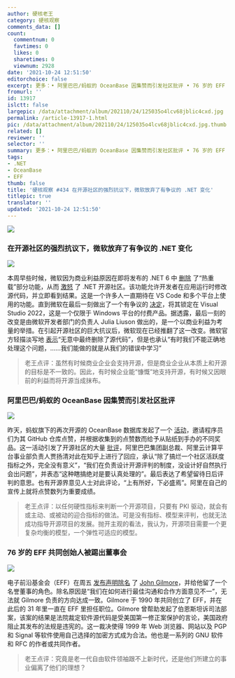 ```yaml
---
author: 硬核老王
category: 硬核观察
comments_data: []
count:
  commentnum: 0
  favtimes: 0
  likes: 0
  sharetimes: 0
  viewnum: 2928
date: '2021-10-24 12:51:50'
editorchoice: false
excerpt: 更多：• 阿里巴巴/蚂蚁的 OceanBase 因集赞而引发社区批评 • 76 岁的 EFF 共同创始人被踢出董事会
fromurl: ''
id: 13917
islctt: false
largepic: /data/attachment/album/202110/24/125035o4lcv68jblic4cxd.jpg
permalink: /article-13917-1.html
pic: /data/attachment/album/202110/24/125035o4lcv68jblic4cxd.jpg.thumb.jpg
related: []
reviewer: ''
selector: ''
summary: 更多：• 阿里巴巴/蚂蚁的 OceanBase 因集赞而引发社区批评 • 76 岁的 EFF 共同创始人被踢出董事会
tags:
- .NET
- OceanBase
- EFF
thumb: false
title: '硬核观察 #434 在开源社区的强烈抗议下，微软放弃了有争议的 .NET 变化'
titlepic: true
translator: ''
updated: '2021-10-24 12:51:50'
---
```


![](/data/attachment/album/202110/24/125035o4lcv68jblic4cxd.jpg)


### 在开源社区的强烈抗议下，微软放弃了有争议的 .NET 变化


![](/data/attachment/album/202110/24/125054fqk4q5669kq6z77w.jpg)


本周早些时候，微软因为商业利益原因在即将发布的 .NET 6 中 [删除](https://github.com/dotnet/sdk/pull/22217) 了“热重载”部分功能，从而 [激怒](https://github.com/dotnet/sdk/pull/22262) 了 .NET 开源社区。该功能允许开发者在应用运行时修改源代码，并立即看到结果。这是一个许多人一直期待在 VS Code 和多个平台上使用的功能。直到微软在最后一刻做出了一个有争议的 [决定](https://devblogs.microsoft.com/dotnet/update-on-net-hot-reload-progress-and-visual-studio-2022-highlights/)，将其锁定在 Visual Studio 2022，这是一个仅限于 Windows 平台的付费产品。据透露，最后一刻的改变是由微软开发者部门的负责人 Julia Liuson 做出的，是一个以商业利益为考量的举措。在引起开源社区的巨大抗议后，微软现在已经推翻了这一改变。微软官方轻描淡写地 [表示](https://devblogs.microsoft.com/dotnet/net-hot-reload-support-via-cli/)“无意中最终删除了源代码”，但是也承认“有时我们不能正确地处理这个问题，……我们能做的就是从我们的错误中学习”



> 
> 老王点评：虽然有时候商业企业会支持开源，但是商业企业从本质上和开源的目标是不一致的。因此，有时候企业能“慷慨”地支持开源，有时候又因眼前的利益而将开源当成抹布。
> 
> 
> 


### 阿里巴巴/蚂蚁的 OceanBase 因集赞而引发社区批评


![](/data/attachment/album/202110/24/125117z9lkd8ku38heeek9.jpg)


昨天，蚂蚁旗下的再次开源的 OceanBase 数据库发起了一个 [活动](https://www.zhihu.com/question/494108102/answer/2184918236)，邀请程序员们为其 GitHub 仓库点赞，并根据收集到的点赞数而给予从贴纸到手办的不同奖品。这一活动引发了开源社区的大量 [批评](https://www.zhihu.com/question/494108102/answer/2184934080)，阿里巴巴集团副总裁、阿里云计算平台事业部负责人贾扬清对此在知乎上进行了回应，承认“除了搞烂一个社区活跃度指标之外，完全没有意义”，“我们在负责设计开源评判的制度，没设计好自然执行会出问题”，并表态“这种瞎搞绝对是要认真处理的”。最后表达了希望留待日后评判的意思。也有开源界意见人士对此评论，“上有所好，下必盛焉”。阿里在自己的宣传上就将点赞数列为重要成绩。



> 
> 老王点评：以任何硬性指标来判断一个开源项目，只要有 PKI 驱动，就会有或主动、或被动的迎合指标的做法。可是没有指标、模型来评判，也就无法成功指导开源项目的发展。抛开主观的看法，我认为，开源项目需要一个更复杂均衡的模型，一个弹性可适应的模型。
> 
> 
> 


### 76 岁的 EFF 共同创始人被踢出董事会


![](/data/attachment/album/202110/24/125133czc472kl0t2o9w7g.jpg)


电子前沿基金会（EFF）在周五 [发布声明除名](https://www.eff.org/deeplinks/2021/10/john-gilmore-leaves-eff-board-becomes-board-member-emeritus) 了 [John Gilmore](https://en.wikipedia.org/wiki/John_Gilmore_(activist))，并给他留了一个名誉董事的角色。除名原因是“我们在如何进行最佳沟通和合作方面意见不一”，无法就 Gilmore 负责的方向达成一致。Gilmore 于 1990 年共同创立了 EFF，并在此后的 31 年里一直在 EFF 里担任职位。Gilmore 曾帮助发起了伯恩斯坦诉司法部案，该案的结果是法院裁定软件源代码是受美国第一修正案保护的言论，美国政府阻止其发布的法规是违宪的。这一裁决使得 1999 年 Web 浏览器、网站以及 PGP 和 Signal 等软件使用自己选择的加密方式成为合法。他也是一系列的 GNU 软件和 RFC 的作者或共同作者。



> 
> 老王点评：究竟是老一代自由软件领袖跟不上新时代，还是他们所建立的事业偏离了他们的理想？
> 
> 
>